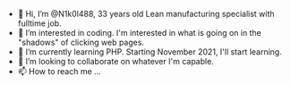 - 👋 Hi, I’m @N1k0l488, 33 years old Lean manufacturing specialist with fulltime job.
- 👀 I’m interested in coding. I'm interested in what is going on in the "shadows" of clicking web pages.
- 🌱 I’m currently learning PHP. Starting November 2021, I'll start learning.
- 💞️ I’m looking to collaborate on whatever I'm capable.
- 📫 How to reach me ...

<!---
N1k0l488/N1k0l488 is a ✨ special ✨ repository because its `README.md` (this file) appears on your GitHub profile.
You can click the Preview link to take a look at your changes.
--->
